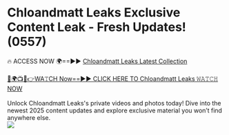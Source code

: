 # Chloandmatt Leaks Exclusive Content Leak - Fresh Updates! (0557)

🔥 ACCESS NOW 🌍==►► <a href="https://tinyurl.com/kvy9nzfs" rel="nofollow">Chloandmatt Leaks Latest Collection</a>
<br><br>
[🔴🌍📺📱👉WA𝚃CH Now==►► CLICK HERE TO Chloandmatt Leaks 𝚆𝙰𝚃𝙲𝙷 NOW](https://tinyurl.com/kvy9nzfs)
<br><br>
Unlock Chloandmatt Leaks's private videos and photos today! Dive into the newest 2025 content updates and explore exclusive material you won’t find anywhere else.
<br>
<a href="https://tinyurl.com/kvy9nzfs" rel="nofollow" data-target="animated-image.originalLink"><img src="https://camo.githubusercontent.com/8a4f000d20f83aca3bf7ec5f350d767afa0574a8a352519fd8cfa583a6f93a33/68747470733a2f2f692e696d6775722e636f6d2f644a486b345a712e676966" data-canonical-src="https://i.imgur.com/dJHk4Zq.gif" style="max-width: 100%; display: inline-block;" data-target="animated-image.originalImage"></a>
<br>
